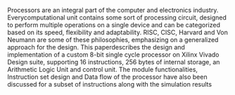 Processors are an integral part of the computer and electronics industry. Everycomputational unit contains some sort of processing circuit, designed to perform multiple operations on a single device and can be categorized based on its speed, flexibility and adaptability. RISC, CISC, Harvard and Von Neumann are some of these philosophies, emphasizing on a generalized approach for the design. This paperdescribes the design and implementation of a custom 8-bit single cycle processor on Xilinx Vivado Design suite, supporting 16 instructions, 256 bytes of internal storage, an Arithmetic Logic Unit and control unit. The module functionalities, Instruction set design and Data flow of the processor have also been discussed for a subset of instructions along with the simulation results 
